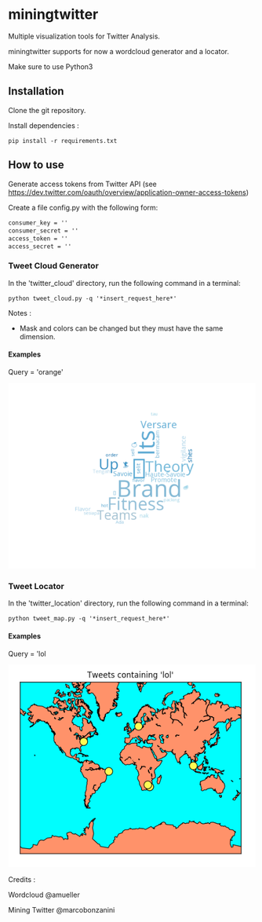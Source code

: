 # miningtwitter
Multiple visualization tools for Twitter Analysis.

miningtwitter supports for now a wordcloud generator and a locator.

Make sure to use Python3

## Installation

Clone the git repository.

Install dependencies :

    pip install -r requirements.txt

## How to use

Generate access tokens from Twitter API (see https://dev.twitter.com/oauth/overview/application-owner-access-tokens)

Create a file config.py with the following form:
        
    consumer_key = ''
    consumer_secret = ''
    access_token = ''
    access_secret = ''

### Tweet Cloud Generator

In the 'twitter_cloud' directory, run the following command in a terminal:

    python tweet_cloud.py -q '*insert_request_here*'

Notes : 

* Mask and colors can be changed but they must have the same dimension.

#### Examples

Query = 'orange'

![Orange](twitter_cloud/examples/orange.png)

### Tweet Locator

In the 'twitter_location' directory, run the following command in a terminal:

    python tweet_map.py -q '*insert_request_here*'

#### Examples

Query = 'lol

![Lol](twitter_location/examples/lol.png)



Credits :

Wordcloud @amueller

Mining Twitter @marcobonzanini
